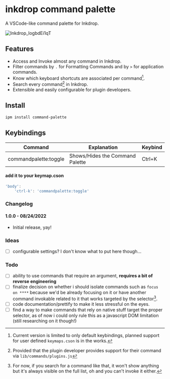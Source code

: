 # inkdrop command palette
A VSCode-like command palette for Inkdrop.

![Inkdrop_logbdEi1qT](https://user-images.githubusercontent.com/53419401/186372300-eadccb9e-5acb-4771-ac1c-1d46728ce75a.gif)

## Features
- Access and Invoke almost any command in Inkdrop.
- Filter commands by `.` for Formatting Commands and by `>` for application commands.
- Know which keyboard shortcuts are associated per command[^1].
- Search every command[^2] in Inkdrop.
- Extensible and easily configurable for plugin developers.

## Install
```css
ipm install command-palette
```

## Keybindings
| Command | Explanation | Keybind |
|--|--|--|
|commandpalette:toggle| Shows/Hides the Command Palette  | Ctrl+K

#### add it to your keymap.cson
```js
'body': 
    'ctrl-k': 'commandpalette:toggle'
```


### Changelog
#### 1.0.0 - 08/24/2022
- Initial release, yay!

### Ideas
- [ ] configurable settings? I don't know what to put here though...

### Todo
- [ ] ability to use commands that require an argument, **requires a bit of reverse engineering**
- [ ] finalize decision on whether i should isolate commands such as `focus on ****` because we'd be already focusing on it or have another command invokable related to it that works targeted by the selector[^3].
- [ ] code documentation/prettify to make it less stressful on the eyes.
- [ ] find a way to make commands that rely on native stuff target the proper selector, as of now i could only rule this as a javascript DOM limitation (still researching on it though!)

[^1]: Current version is limited to only default keybindings, planned support for user defined `keymaps.cson` is in the works.
[^2]: Provided that the plugin developer provides support for their command via `lib/commands/plugins.js`
[^3]: For now, if you search for a command like that, it won't show anything but it's always visible on the full list, oh and you can't invoke it either.

